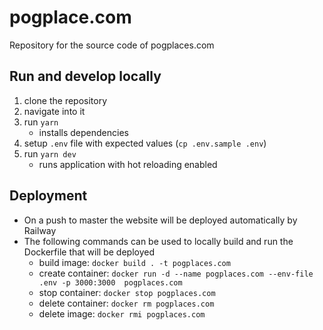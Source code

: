 # pogplace.com
Repository for the source code of pogplaces.com

## Run and develop locally
1. clone the repository
2. navigate into it 
3. run `yarn`
    - installs dependencies
4. setup `.env` file with expected values (`cp .env.sample .env`)
5. run `yarn dev`
    - runs application with hot reloading enabled

## Deployment
- On a push to master the website will be deployed automatically by Railway
- The following commands can be used to locally build and run the Dockerfile that will be deployed
    - build image: `docker build . -t pogplaces.com`
    - create container: `docker run -d --name pogplaces.com --env-file .env -p 3000:3000  pogplaces.com`
    - stop container: `docker stop pogplaces.com`
    - delete container: `docker rm pogplaces.com`
    - delete image: `docker rmi pogplaces.com`
